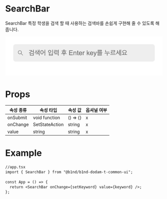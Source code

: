 # SearchBar

SearchBar 특정 학생을 검색 할 때 사용하는 검색바를 손쉽게 구현해 줄 수 있도록 해줍니다.

![SearchBarImage](../img/SearchBar.png)

# Props

| 속성 종류 | 속성 타입      | 속성 값  | 옵셔널 여부 |
| --------- | -------------- | -------- | ----------- |
| onSubmit  | void function  | () => {} | x           |
| onChange  | SetStateAction | string   | x           |
| value     | string         | string   | x           |

# Example

```tsx
//app.tsx
import { SearchBar } from "@b1nd/b1nd-dodam-t-common-ui";

const App = () => {
  return <SearchBar onChange={setKeyword} value={keyword} />;
};
```
